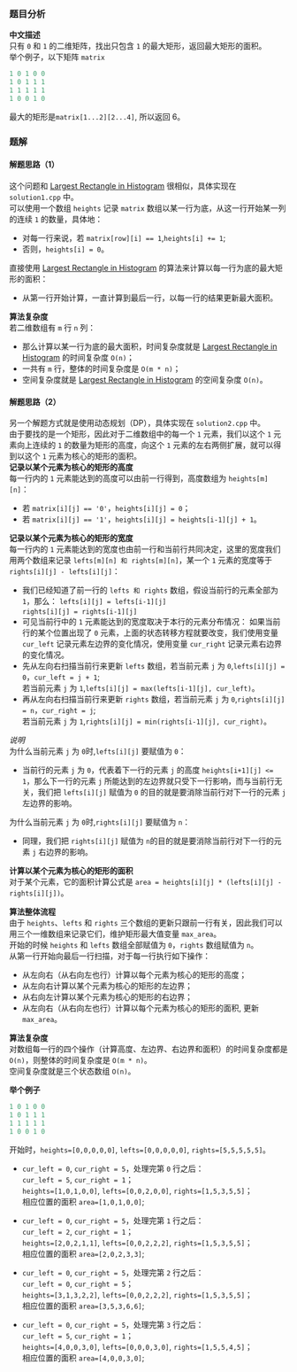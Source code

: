 ### 题目分析
**中文描述**  
只有 `0` 和 `1` 的二维矩阵，找出只包含 `1` 的最大矩形，返回最大矩形的面积。  
举个例子，以下矩阵 `matrix`  
```cpp
1 0 1 0 0
1 0 1 1 1
1 1 1 1 1
1 0 0 1 0
```
最大的矩形是`matrix[1...2][2...4]`, 所以返回 6。  

### 题解
#### 解题思路（1）
这个问题和 [Largest Rectangle in Histogram](http://oj.leetcode.com/problems/largest-rectangle-in-histogram/) 很相似，具体实现在 `solution1.cpp` 中。  
可以使用一个数组 `heights` 记录 `matrix` 数组以某一行为底，从这一行开始某一列的连续 `1` 的数量，具体地：  
- 对每一行来说，若 `matrix[row][i] == 1`,`heights[i] += 1`;
- 否则，`heights[i] = 0`。

直接使用 [Largest Rectangle in Histogram](http://oj.leetcode.com/problems/largest-rectangle-in-histogram/) 的算法来计算以每一行为底的最大矩形的面积：
- 从第一行开始计算，一直计算到最后一行，以每一行的结果更新最大面积。

**算法复杂度**  
若二维数组有 `m` 行 `n` 列：
- 那么计算以某一行为底的最大面积，时间复杂度就是 [Largest Rectangle in Histogram](http://oj.leetcode.com/problems/largest-rectangle-in-histogram/) 的时间复杂度 `O(n)`；
- 一共有 `m` 行，整体的时间复杂度是 `O(m * n)`；
- 空间复杂度就是 [Largest Rectangle in Histogram](http://oj.leetcode.com/problems/largest-rectangle-in-histogram/) 的空间复杂度 `O(n)`。

#### 解题思路（2）
另一个解题方式就是使用动态规划（DP），具体实现在 `solution2.cpp` 中。  
由于要找的是一个矩形，因此对于二维数组中的每一个 `1` 元素，我们以这个 `1` 元素向上连续的 `1` 的数量为矩形的高度，向这个 `1` 元素的左右两侧扩展，就可以得到以这个 `1` 元素为核心的矩形的面积。  
**记录以某个元素为核心的矩形的高度**  
每一行内的 `1` 元素能达到的高度可以由前一行得到，高度数组为 `heights[m][n]`：
- 若 `matrix[i][j] == '0'`，`heights[i][j] = 0`；
- 若 `matrix[i][j] == '1'`，`heights[i][j] = heights[i-1][j] + 1`。  

**记录以某个元素为核心的矩形的宽度**  
每一行内的 `1` 元素能达到的宽度也由前一行和当前行共同决定，这里的宽度我们用两个数组来记录 `lefts[m][n] 和 rights[m][n]`，某一个 `1` 元素的宽度等于 `rights[i][j] - lefts[i][j]`：
- 我们已经知道了前一行的 `lefts 和 rights` 数组，假设当前行的元素全部为 `1`，那么：
`lefts[i][j] = lefts[i-1][j]`  
`rights[i][j] = rights[i-1][j]`  
- 可见当前行中的 `1` 元素能达到的宽度取决于本行的元素分布情况：
如果当前行的某个位置出现了 `0` 元素，上面的状态转移方程就要改变，我们使用变量 `cur_left` 记录元素左边界的变化情况，使用变量 `cur_right` 记录元素右边界的变化情况。
- 先从左向右扫描当前行来更新 `lefts` 数组，若当前元素 `j` 为 `0`,`lefts[i][j] = 0`，`cur_left = j + 1`;  
若当前元素 `j` 为 `1`,`lefts[i][j] = max(lefts[i-1][j], cur_left)`。
- 再从左向右扫描当前行来更新 `rights` 数组，若当前元素 `j` 为 `0`,`rights[i][j] = n`，`cur_right = j`;  
若当前元素 `j` 为 `1`,`rights[i][j] = min(rights[i-1][j], cur_right)`。  

*说明*  
为什么当前元素 `j` 为 `0`时,`lefts[i][j]` 要赋值为 `0`：
- 当前行的元素 `j` 为 `0`，代表着下一行的元素 `j` 的高度 `heights[i+1][j] <= 1`，那么下一行的元素 `j` 所能达到的左边界就只受下一行影响，而与当前行无关，我们把 `lefts[i][j]` 赋值为 `0` 的目的就是要消除当前行对下一行的元素 `j` 左边界的影响。  

为什么当前元素 `j` 为 `0`时,`rights[i][j]` 要赋值为 `n`：
- 同理，我们把 `rights[i][j]` 赋值为 `n`的目的就是要消除当前行对下一行的元素 `j` 右边界的影响。  

**计算以某个元素为核心的矩形的面积**  
对于某个元素，它的面积计算公式是 `area = heights[i][j] * (lefts[i][j] - rights[i][j])`。  

**算法整体流程**  
由于 `heights`、`lefts` 和 `rights` 三个数组的更新只跟前一行有关，因此我们可以用三个一维数组来记录它们，维护矩形最大值变量 `max_area`。  
开始的时候 `heights` 和 `lefts` 数组全部赋值为 `0`，`rights` 数组赋值为 `n`。  
从第一行开始向最后一行扫描，对于每一行执行如下操作：
- 从左向右（从右向左也行）计算以每个元素为核心的矩形的高度；
- 从左向右计算以某个元素为核心的矩形的左边界；
- 从右向左计算以某个元素为核心的矩形的右边界；
- 从左向右（从右向左也行）计算以每个元素为核心的矩形的面积, 更新 `max_area`。  

**算法复杂度**  
对数组每一行的四个操作（计算高度、左边界、右边界和面积）的时间复杂度都是 `O(n)`，则整体的时间复杂度是 `O(m * n)`。  
空间复杂度就是三个状态数组 `O(n)`。  

**举个例子**  
```cpp
1 0 1 0 0
1 0 1 1 1
1 1 1 1 1
1 0 0 1 0
```
开始时，`heights=[0,0,0,0,0]`, `lefts=[0,0,0,0,0]`, `rights=[5,5,5,5,5]`。  
- `cur_left = 0`, `cur_right = 5`，处理完第 `0` 行之后：  
`cur_left = 5`, `cur_right = 1`；  
`heights=[1,0,1,0,0]`, `lefts=[0,0,2,0,0]`, `rights=[1,5,3,5,5]`；  
相应位置的面积 `area=[1,0,1,0,0]`;  

- `cur_left = 0`, `cur_right = 5`，处理完第 `1` 行之后：  
`cur_left = 2`, `cur_right = 1`；  
`heights=[2,0,2,1,1]`, `lefts=[0,0,2,2,2]`, `rights=[1,5,3,5,5]`；  
相应位置的面积 `area=[2,0,2,3,3]`;  

- `cur_left = 0`, `cur_right = 5`，处理完第 `2` 行之后：  
`cur_left = 0`, `cur_right = 5`；  
`heights=[3,1,3,2,2]`, `lefts=[0,0,2,2,2]`, `rights=[1,5,3,5,5]`；  
相应位置的面积 `area=[3,5,3,6,6]`;  

- `cur_left = 0`, `cur_right = 5`，处理完第 `3` 行之后：  
`cur_left = 5`, `cur_right = 1`；  
`heights=[4,0,0,3,0]`, `lefts=[0,0,0,3,0]`, `rights=[1,5,5,4,5]`；  
相应位置的面积 `area=[4,0,0,3,0]`;  
